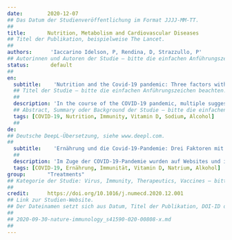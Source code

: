 ```yaml
---
date:        2020-12-07
## Das Datum der Studienveröffentlichung im Format JJJJ-MM-TT.
##
title:       Nutrition, Metabolism and Cardiovascular Diseases
## Titel der Publikation, beispielweise The Lancet.
##
authors:      'Iaccarino Idelson, P, Rendina, D, Strazzullo, P'
## Autorinnen und Autoren der Studie – bitte die einfachen Anführungszeichen beachten!
status:       default
##
en:
  subtitle:    'Nutrition and the Covid-19 pandemic: Three factors with high impact on community health'
  ## Titel der Studie – bitte die einfachen Anführungszeichen beachten!
  ##
  description: 'In the course of the COVID-19 pandemic, multiple suggestions have been delivered through websites and social media referring to natural substances and various kinds of supplements with thaumaturgical properties in preventing and/or fighting the coronavirus infection. Indeed, there is no clinical trial evidence that a dietary or pharmacological supplementation of any particular substance will increase the effectiveness of the immune defences. There are however three nutritional issues that deserve special attention under the present circumstances, namely vitamin D deficiency, excess salt intake and inappropriate alcohol consumption. Here is a short review of the current knowledge about the possible role of these factors in the immunity defence system and their potential impact on the modulation of the immune response to SARS-COV2 infection. For all of these factors there is convincing evidence of an impact on the immune defence structure and function. In the absence of RCT demonstration that increased ingestion of any given substance may confer protection against the new enemy, special attention to correction of these three nutritional criticisms is certainly warranted at the time of COVID pandemic. We propose that the inappropriate intake of salt and alcohol and the risk of inadequate vitamin D status should be object of screening, in particular in subjects at high mortality risk from SARS-COV 2 infection, such as institutionalised elderly subjects and all those affected by predisposing conditions.'
  ## Abstract, Summary oder Background der Studie – bitte die einfachen Anführungszeichen beachten!
  tags: [COVID-19, Nutrition, Immunity, Vitamin D, Sodium, Alcohol]
  ##
de: 
## Deutsche DeepL-Übersetzung, siehe www.deepl.com.
##
  subtitle:    'Ernährung und die Covid-19-Pandemie: Drei Faktoren mit großem Einfluss auf die Gesundheit der Bevölkerung'
  ##
  description: 'Im Zuge der COVID-19-Pandemie wurden auf Websites und in sozialen Medien zahlreiche Vorschläge für natürliche Substanzen und verschiedene Arten von Nahrungsergänzungsmitteln mit thaumaturgischen Eigenschaften zur Vorbeugung und/oder Bekämpfung der Coronavirus-Infektion gemacht. In der Tat gibt es keine klinischen Studien, die belegen, dass eine diätetische oder pharmakologische Ergänzung einer bestimmten Substanz die Wirksamkeit der Immunabwehr erhöht. Es gibt jedoch drei Ernährungsprobleme, die unter den derzeitigen Umständen besondere Aufmerksamkeit verdienen, nämlich Vitamin-D-Mangel, übermäßige Salzaufnahme und unangemessener Alkoholkonsum. Im Folgenden wird ein kurzer Überblick über den derzeitigen Wissensstand über die mögliche Rolle dieser Faktoren im Immunabwehrsystem und ihre potenziellen Auswirkungen auf die Modulation der Immunantwort auf die SARS-COV2-Infektion gegeben. Für alle diese Faktoren gibt es überzeugende Hinweise auf einen Einfluss auf die Struktur und Funktion der Immunabwehr. In Ermangelung eines RCT-Nachweises, dass eine erhöhte Zufuhr einer bestimmten Substanz Schutz gegen den neuen Feind bietet, ist eine besondere Aufmerksamkeit für die Korrektur dieser drei ernährungsbedingten Kritikpunkte zum Zeitpunkt der COVID-Pandemie sicherlich gerechtfertigt. Wir schlagen vor, dass die unangemessene Aufnahme von Salz und Alkohol und das Risiko eines unzureichenden Vitamin-D-Status Gegenstand eines Screenings sein sollten, insbesondere bei Personen mit einem hohen Sterblichkeitsrisiko durch eine SARS-COV-2-Infektion, wie z. B. ältere Menschen in Heimen und alle, die von prädisponierenden Bedingungen betroffen sind.'
  tags: [COVID-19, Ernährung, Immunität, Vitamin D, Natrium, Alkohol]
group:       "Treatments"
## Kategorie der Studie: Virus, Immunity, Therapeutics, Vaccines – bitte die Anführungszeichen beachten!
##
credit:      https://doi.org/10.1016/j.numecd.2020.12.001
## Link zur Studien-Website.
## Der Dateinamen setzt sich aus Datum, Titel der Publikation, DOI-ID der Studie (nach dem letzten Slash) und der Dateiendung zusammen. Bitte den Unterstrich vor der DOI-ID beachten!
##
## 2020-09-30-nature-immunology_s41590-020-00808-x.md
##
---
```

<object data="{{ page.link }}" style='height:calc(100vh - 400px); width: 100%' type='application/pdf'></object>